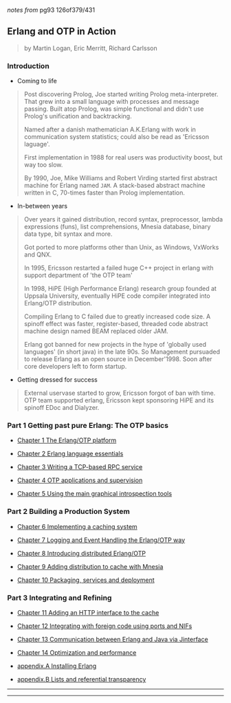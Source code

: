 
_notes from_ pg93 126of379/431

## Erlang and OTP in Action

> by Martin Logan, Eric Merritt, Richard Carlsson

### Introduction

* Coming to life

> Post discovering Prolog, Joe started writing Prolog meta-interpreter. That grew into a small language with processes and message passing. Built atop Prolog, was simple functional and didn't use Prolog's unification and backtracking.
>
> Named after a danish mathematician A.K.Erlang with work in communication system statistics; could also be read as 'Ericsson laguage'.
>
> First implementation in 1988 for real users was productivity boost, but way too slow.
>
> By 1990, Joe, Mike Williams and Robert Virding started first abstract machine for Erlang named `JAM`. A stack-based abstract machine written in C, 70-times faster than Prolog implementation.


* In-between years

> Over years it gained distribution, record syntax, preprocessor, lambda expressions (funs), list comprehensions, Mnesia database, binary data type, bit syntax and more.
>
> Got ported to more platforms other than Unix, as Windows, VxWorks and QNX.
>
> In 1995, Ericsson restarted a failed huge C++ project in erlang with support department of 'the OTP team'
>
> In 1998, HiPE (High Performance Erlang) research group founded at Uppsala University, eventually HiPE code compiler integrated into Erlang/OTP distribution.
>
> Compiling Erlang to C failed due to greatly increased code size. A spinoff effect was faster, register-based, threaded code abstract machine design named BEAM replaced older JAM.
>
> Erlang got banned for new projects in the hype of 'globally used languages' (in short java) in the late 90s. So Management pursuaded to release Erlang as an open source in December'1998. Soon after core developers left to form startup.


* Getting dressed for success

> External uservase started to grow, Ericsson forgot of ban with time. OTP team supported erlang, Ericsson kept sponsoring HiPE and its spinoff EDoc and Dialyzer.


### Part 1 Getting past pure Erlang: The OTP basics

* [Chapter 1 The Erlang/OTP platform](./chapter1.md)

* [Chapter 2 Erlang language essentials](./chapter2.md)

* [Chapter 3 Writing a TCP-based RPC service](#)

* [Chapter 4 OTP applications and supervision](#)

* [Chapter 5 Using the main graphical introspection tools](#)


### Part 2 Building a Production System

* [Chapter 6 Implementing a caching system](#)

* [Chapter 7 Logging and Event Handling the Erlang/OTP way](#)

* [Chapter 8 Introducing distributed Erlang/OTP](#)

* [Chapter 9 Adding distribution to cache with Mnesia](#)

* [Chapter 10 Packaging, services and deployment](#)


### Part 3 Integrating and Refining

* [Chapter 11 Adding an HTTP interface to the cache](#)

* [Chapter 12 Integrating with foreign code using ports and NIFs](#)

* [Chapter 13 Communication between Erlang and Java via Jinterface](#)

* [Chapter 14 Optimization and performance](#)


* [appendix.A Installing Erlang](#)

* [appendix.B Lists and referential transparency](#)

---
---
